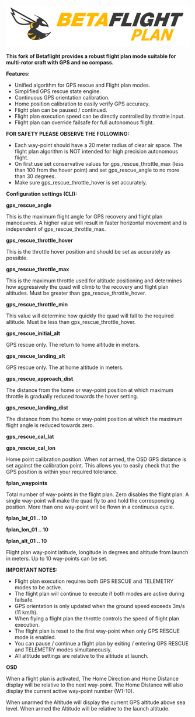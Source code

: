 ![Betaflight](docs/assets/images/betaflightplan.png)

**This fork of Betaflight provides a robust flight plan mode suitable for multi-rotor craft with GPS and no compass.**

**Features:**
- Unified algorithm for GPS rescue and Flight plan modes.
- Simplified GPS rescue state engine.
- Continuous GPS orientation calibration.
- Home position calibration to easily verify GPS accuracy.
- Flight plan can be paused / continued.
- Flight plan execution speed can be directly controlled by throttle input.
- Flight plan can override failsafe for full autonomous flight.

**FOR SAFETY PLEASE OBSERVE THE FOLLOWING:**

- Each way-point should have a 20 meter radius of clear air space.  The flight plan algorithm is NOT intended for high precision autonomous flight.
- On first use set conservative values for gps_rescue_throttle_max  (less than 100 from the hover point) and set gps_rescue_angle to no more than 30 degrees.
- Make sure gps_rescue_throttle_hover is set accurately. 

**Configuration settings (CLI):**

**gps_rescue_angle**

This is the maximum flight angle for GPS recovery and flight plan manoeuvres.  A higher value will result in faster horizontal movement and is independent of  gps_rescue_throttle_max.

**gps_rescue_throttle_hover**

This is the throttle hover position and should be set as accurately as possible.

**gps_rescue_throttle_max**

This is the maximum throttle used  for altitude positioning and determines how aggressively the quad will climb to the recovery and flight plan altitudes. Must be greater than gps_rescue_throttle_hover.

**gps_rescue_throttle_min**

This value will determine how quickly the quad will fall to the required altitude. Must be less than gps_rescue_throttle_hover.

**gps_rescue_initial_alt**

GPS rescue only.  The return to home altitude in meters.

**gps_rescue_landing_alt**

GPS rescue only.  The at home altitude in meters.

**gps_rescue_approach_dist**

The distance from the home or way-point position at which maximum throttle is gradually reduced towards the hover setting.

**gps_rescue_landing_dist**

The distance from the home or way-point position at which the maximum flight angle is reduced towards zero.

**gps_rescue_cal_lat**

**gps_rescue_cal_lon**

Home point calibration position.  When not armed, the OSD GPS distance is set against the calibration point. This allows you to easily check that the GPS position is within your required tolerance.

**fplan_waypoints**

Total number of way-points in the flight plan.  Zero disables the flight plan. A single way-point will make the quad fly to and hold the corresponding position. More than one way-point will be flown in a continuous cycle.

**fplan_lat_01 .. 10**

**fplan_lon_01 .. 10**

**fplan_alt_01 .. 10**

Flight plan way-point latitude, longitude in degrees and altitude from launch in meters. Up to 10 way-points can be set.

**IMPORTANT NOTES:**

- Flight plan execution requires both GPS RESCUE and TELEMETRY modes to be active.
- The flight plan will continue to execute if both modes are active during failsafe.
- GPS orientation is only updated when the ground speed exceeds 3m/s (11 km/h).
- When flying a flight plan the throttle controls the speed of flight plan execution.
- The flight plan is reset to the first way-point when only GPS RESCUE mode is enabled.
- You can pause / continue a flight plan by exiting / entering GPS RESCUE and TELEMETRY modes simultaneously.
- All altitude settings are relative to the altitude at launch.

**OSD**

When a flight plan is activated, The Home Direction and Home Distance display will be relative to the next way-point.  The Home Distance will also display the current active way-point number (W1-10).

When unarmed the Altitude will display the current GPS altitude above sea level. When armed the Altitude will be relative to the launch altitude.

